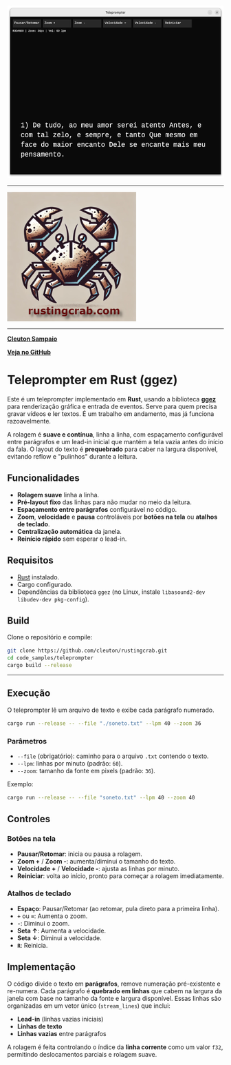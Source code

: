 <img src="teleprompter.png" height=400>

---

<img src="../../rusting-crab-logo.png" height=300>

---

[**Cleuton Sampaio**](https://linkedin.com/in/cleutonsampaio)

[**Veja no GitHub**](https://https://github.com/cleuton/rustingcrab/tree/main/code_samples/teleprompter)

# Teleprompter em Rust (ggez)

Este é um teleprompter implementado em **Rust**, usando a biblioteca **[ggez](https://ggez.rs/)** para renderização gráfica e entrada de eventos. Serve para quem precisa gravar vídeos e ler textos. É um trabalho em andamento, mas já funciona razoavelmente. 

A rolagem é **suave e contínua**, linha a linha, com espaçamento configurável entre parágrafos e um lead-in inicial que mantém a tela vazia antes do início da fala.
O layout do texto é **prequebrado** para caber na largura disponível, evitando reflow e "pulinhos" durante a leitura.

## Funcionalidades

* **Rolagem suave** linha a linha.
* **Pré-layout fixo** das linhas para não mudar no meio da leitura.
* **Espaçamento entre parágrafos** configurável no código.
* **Zoom**, **velocidade** e **pausa** controláveis por **botões na tela** ou **atalhos de teclado**.
* **Centralização automática** da janela.
* **Reinício rápido** sem esperar o lead-in.

## Requisitos

* [Rust](https://www.rust-lang.org/tools/install) instalado.
* Cargo configurado.
* Dependências da biblioteca `ggez` (no Linux, instale `libasound2-dev libudev-dev pkg-config`).

## Build

Clone o repositório e compile:

```bash
git clone https://github.com/cleuton/rustingcrab.git
cd code_samples/teleprompter
cargo build --release
```

---

## Execução

O teleprompter lê um arquivo de texto e exibe cada parágrafo numerado.

```bash
cargo run --release -- --file "./soneto.txt" --lpm 40 --zoom 36
```

### Parâmetros

* `--file` (obrigatório): caminho para o arquivo `.txt` contendo o texto.
* `--lpm`: linhas por minuto (padrão: `60`).
* `--zoom`: tamanho da fonte em pixels (padrão: `36`).

Exemplo:

```bash
cargo run --release -- --file "soneto.txt" --lpm 40 --zoom 40
```

## Controles

### **Botões na tela**

* **Pausar/Retomar**: inicia ou pausa a rolagem.
* **Zoom +** / **Zoom -**: aumenta/diminui o tamanho do texto.
* **Velocidade +** / **Velocidade -**: ajusta as linhas por minuto.
* **Reiniciar**: volta ao início, pronto para começar a rolagem imediatamente.

### **Atalhos de teclado**

* **Espaço**: Pausar/Retomar (ao retomar, pula direto para a primeira linha).
* **`+`** ou **`=`**: Aumenta o zoom.
* **`-`**: Diminui o zoom.
* **Seta ↑**: Aumenta a velocidade.
* **Seta ↓**: Diminui a velocidade.
* **`R`**: Reinicia.

## Implementação

O código divide o texto em **parágrafos**, remove numeração pré-existente e re-numera.
Cada parágrafo é **quebrado em linhas** que cabem na largura da janela com base no tamanho da fonte e largura disponível.
Essas linhas são organizadas em um vetor único (`stream_lines`) que inclui:

* **Lead-in** (linhas vazias iniciais)
* **Linhas de texto**
* **Linhas vazias** entre parágrafos

A rolagem é feita controlando o índice da **linha corrente** como um valor `f32`, permitindo deslocamentos parciais e rolagem suave.
